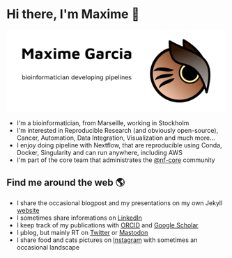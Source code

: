 # Hi there, I'm Maxime 👋

![Maxime Garcia, Bioinformatician developing pipelines + an owl as a logo](header.png)

- I'm a bioinformatician, from Marseille, working in Stockholm
- I'm interested in Reproducible Research (and obviously open-source), Cancer, Automation, Data Integration, Visualization and much more...
- I enjoy doing pipeline with Nextflow, that are reproducible using Conda, Docker, Singularity and can run anywhere, including AWS
- I'm part of the core team that administrates the [@nf-core](https://github.com/nf-core/) community

## Find me around the web 🌎

- I share the occasional blogpost and my presentations on my own Jekyll [website](https://maxulysse.github.io/)
- I sometimes share informations on [LinkedIn](https://www.linkedin.com/in/maxugarcia)
- I keep track of my publications with [ORCID](https://orcid.org/0000-0003-2827-9261) and [Google Scholar](https://scholar.google.fr/citations?user=bzhsE6oAAAAJ)
- I μblog, but mainly RT on [Twitter](https://twitter.com/gau/) or [Mastodon](https://scholar.social/@gau)
- I share food and cats pictures on [Instagram](https://www.instagram.com/maxulysse/) with sometimes an occasional landscape
